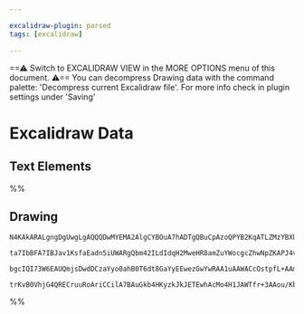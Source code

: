 ```yaml
---

excalidraw-plugin: parsed
tags: [excalidraw]

---
```

==⚠  Switch to EXCALIDRAW VIEW in the MORE OPTIONS menu of this document. ⚠== You can decompress Drawing data with the command palette: 'Decompress current Excalidraw file'. For more info check in plugin settings under 'Saving'


# Excalidraw Data
## Text Elements
%%
## Drawing
```compressed-json
N4KAkARALgngDgUwgLgAQQQDwMYEMA2AlgCYBOuA7hADTgQBuCpAzoQPYB2KqATLZMzYBXUtiRoIACyhQ4zZAHoFAc0JRJQgEYA6bGwC2CgF7N6hbEcK4OCtptbErHALRY8RMpWdx8Q1TdIEfARcZgRmBShcZQUebQBWbQAGGjoghH0EDihmbgBtAF1+CFw4OABlKKhxVFAwSHUMmohiXFIAa1T6hkIECgAhXGx25VJhDmIAYTZ8NlJuCABiADNV

ta7IbBFA7IBJav1KsfaEadn5iUWARgQbm42ILdIdqH2MweHR8amZuYWocgcZhwNpZKAPJ4vN76ABihHw+EqMGCC0EHgh2zB0KObBOAHUSOpuHxwJtMXsDjiTkiURI0SQMc8sQcAErCZSSDjhXJoK78MlMikZADyIOwahg3CuSSS/Me5NeBxhnCgMNw+nhkrQ8TlkOZGWV2XKhCMNR4stJ8sFioyABUsFAAIJEZRcCTBZbg3UK7FRUhO55sCiSELE

bgcIQI73W6EAUQmjsDwdDCzaYyo0ahB0T6dt8GaYyEEwezGwYwRAA1uAAWACcOstpfL+AAmtwAMy1uLxJIANh48V70vb8Sug7lRjYBm4dW69AIQhqV1JAF9M/r9Gyi8QucweehC8W5aMSMbTcSLd0T8RKgg4NwG1fSCQALJsYgIeO4TTBMNoZYEGEx7Pj85wzqSkD9DMf4Hsomi4AAFDwVwAOzULwqHochaGoEkCQAJQbJALIIMokZtAspBwYhPD

trKvB0VhjG4QRECruuRoAriCCilA7BAuGkb4HKyzkJkJETEwhAcMo4H1JAWTfr+3AAou/KbEQ95oKpCDqRAHDqjUOl6cIUBEFyKmkIu7GWnYABWCDYDk5QGXAb4fl+P4IDBAH4EBlpDHxjC2lO+Byd0sCIKi6ROfxRHyswUAGHmUVoBGUYQRAszDN53C+f58lZaETqxcFoWCQiq7gGudDLPC4QziuIArkAA=
```
%%
